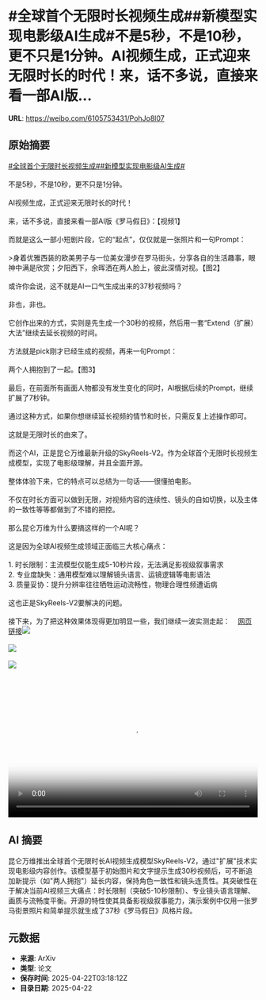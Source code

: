 # #全球首个无限时长视频生成##新模型实现电影级AI生成#不是5秒，不是10秒，更不只是1分钟。AI视频生成，正式迎来无限时长的时代！来，话不多说，直接来看一部AI版...

**URL**: https://weibo.com/6105753431/PohJo8l07

## 原始摘要

<a href="https://m.weibo.cn/search?containerid=231522type%3D1%26t%3D10%26q%3D%23%E5%85%A8%E7%90%83%E9%A6%96%E4%B8%AA%E6%97%A0%E9%99%90%E6%97%B6%E9%95%BF%E8%A7%86%E9%A2%91%E7%94%9F%E6%88%90%23&amp;extparam=%23%E5%85%A8%E7%90%83%E9%A6%96%E4%B8%AA%E6%97%A0%E9%99%90%E6%97%B6%E9%95%BF%E8%A7%86%E9%A2%91%E7%94%9F%E6%88%90%23" data-hide=""><span class="surl-text">#全球首个无限时长视频生成#</span></a><a href="https://m.weibo.cn/search?containerid=231522type%3D1%26t%3D10%26q%3D%23%E6%96%B0%E6%A8%A1%E5%9E%8B%E5%AE%9E%E7%8E%B0%E7%94%B5%E5%BD%B1%E7%BA%A7AI%E7%94%9F%E6%88%90%23&amp;extparam=%23%E6%96%B0%E6%A8%A1%E5%9E%8B%E5%AE%9E%E7%8E%B0%E7%94%B5%E5%BD%B1%E7%BA%A7AI%E7%94%9F%E6%88%90%23" data-hide=""><span class="surl-text">#新模型实现电影级AI生成#</span></a><br><br>不是5秒，不是10秒，更不只是1分钟。<br><br>AI视频生成，正式迎来无限时长的时代！<br><br>来，话不多说，直接来看一部AI版《罗马假日》：【视频1】<br><br>而就是这么一部小短剧片段，它的“起点”，仅仅就是一张照片和一句Prompt：<br><br>&gt;身着优雅西装的欧美男子与一位美女漫步在罗马街头，分享各自的生活趣事，眼神中满是欣赏；夕阳西下，余晖洒在两人脸上，彼此深情对视。【图2】<br><br>或许你会说，这不就是AI一口气生成出来的37秒视频吗？<br><br>非也，非也。<br><br>它创作出来的方式，实则是先生成一个30秒的视频，然后用一套“Extend（扩展）大法”继续去延长视频的时间。<br><br>方法就是pick刚才已经生成的视频，再来一句Prompt：<br><br>两个人拥抱到了一起。【图3】<br><br>最后，在前面所有画面人物都没有发生变化的同时，AI根据后续的Prompt，继续扩展了7秒钟。<br><br>通过这种方式，如果你想继续延长视频的情节和时长，只需反复上述操作即可。<br><br>这就是无限时长的由来了。<br><br>而这个AI，正是昆仑万维最新升级的SkyReels-V2。作为全球首个无限时长视频生成模型，实现了电影级理解，并且全面开源。<br><br>整体体验下来，它的特点可以总结为一句话——很懂拍电影。<br><br>不仅在时长方面可以做到无限，对视频内容的连续性、镜头的自如切换，以及主体的一致性等等都做到了不错的把控。<br><br>那么昆仑万维为什么要搞这样的一个AI呢？<br><br>这是因为全球AI视频生成领域正面临三大核心痛点：<br><br>1. 时长限制：主流模型仅能生成5-10秒片段，无法满足影视级叙事需求<br>2. 专业度缺失：通用模型难以理解镜头语言、运镜逻辑等电影语法<br>3. 质量妥协：提升分辨率往往牺牲运动流畅性，物理合理性频遭诟病<br><br>这也正是SkyReels-V2要解决的问题。<br><br>接下来，为了把这种效果体现得更加明显一些，我们继续一波实测走起：<a href="https://weibo.cn/sinaurl?u=https%3A%2F%2Fmp.weixin.qq.com%2Fs%2Fc9r537ZRmu-Wk2BkYE4x7Q" data-hide=""><span class="url-icon"><img style="width: 1rem;height: 1rem" src="https://h5.sinaimg.cn/upload/2015/09/25/3/timeline_card_small_web_default.png" referrerpolicy="no-referrer"></span><span class="surl-text">网页链接</span></a><img style="" src="https://tvax2.sinaimg.cn/large/006Fd7o3ly1i0ofh0e76fj31hc0u0n13.jpg" referrerpolicy="no-referrer"><br><br><img style="" src="https://tvax3.sinaimg.cn/large/006Fd7o3gy1i0offnkwtoj30zk0jtnlm.jpg" referrerpolicy="no-referrer"><br><br><img style="" src="https://tvax1.sinaimg.cn/large/006Fd7o3gy1i0offolp3mj30zk0jhgss.jpg" referrerpolicy="no-referrer"><br><br><br clear="both"><div style="clear: both"></div><video controls="controls" poster="https://tvax1.sinaimg.cn/orj480/006Fd7o3ly1i0ofgzuspjj31hc0u0n13.jpg" style="width: 100%"><source src="https://f.video.weibocdn.com/o0/uxCNMAcKlx08nE415wUg01041200lRRv0E010.mp4?label=mp4_720p&amp;template=1280x720.25.0&amp;ori=0&amp;ps=1CwnkDw1GXwCQx&amp;Expires=1745295394&amp;ssig=PEAuHcNAyj&amp;KID=unistore,video"><source src="https://f.video.weibocdn.com/o0/Jbb3N2PQlx08nE419jbG01041200claH0E010.mp4?label=mp4_hd&amp;template=852x480.25.0&amp;ori=0&amp;ps=1CwnkDw1GXwCQx&amp;Expires=1745295394&amp;ssig=wbvh5xlxMb&amp;KID=unistore,video"><source src="https://f.video.weibocdn.com/o0/jGIE8OgNlx08nE40SoIM01041200851H0E010.mp4?label=mp4_ld&amp;template=640x360.25.0&amp;ori=0&amp;ps=1CwnkDw1GXwCQx&amp;Expires=1745295394&amp;ssig=3bl7yIxBkz&amp;KID=unistore,video"><p>视频无法显示，请前往<a href="https://video.weibo.com/show?fid=1034%3A5157879863246864" target="_blank" rel="noopener noreferrer">微博视频</a>观看。</p></video>

## AI 摘要

昆仑万维推出全球首个无限时长AI视频生成模型SkyReels-V2，通过"扩展"技术实现电影级内容创作。该模型基于初始图片和文字提示生成30秒视频后，可不断追加新提示（如"两人拥抱"）延长内容，保持角色一致性和镜头连贯性。其突破性在于解决当前AI视频三大痛点：时长限制（突破5-10秒限制）、专业镜头语言理解、画质与流畅度平衡。开源的特性使其具备影视级叙事能力，演示案例中仅用一张罗马街景照片和简单提示就生成了37秒《罗马假日》风格片段。

## 元数据

- **来源**: ArXiv
- **类型**: 论文
- **保存时间**: 2025-04-22T03:18:12Z
- **目录日期**: 2025-04-22
